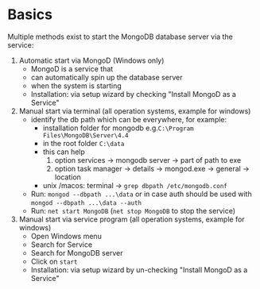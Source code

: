 # Basics

Multiple methods exist to start the MongoDB database server via the service:

1. Automatic start via MongoD (Windows only)
   - MongoD is a service that
   - can automatically spin up the database server
   - when the system is starting
   - Installation: via setup wizard by checking "Install MongoD as a Service"
2. Manual start via terminal (all operation systems, example for windows)
   - identify the db path which can be everywhere, for example:
     - installation folder for mongodb e.g.`C:\Program Files\MongoDB\Server\4.4`
     - in the root folder `C:\data`
     - this can help
       1. option services -> mongodb server -> part of path to exe
       2. option task manager -> details -> mongod.exe -> general -> location
     - unix /macos: terminal -> `grep dbpath /etc/mongodb.conf`
   - Run: `mongod --dbpath ...\data` or in case auth should be used with `mongod --dbpath ...\data --auth`
   - Run: `net start MongoDB` (`net stop MongoDB` to stop the service)
3. Manual start via service program (all operation systems, example for windows)
   - Open Windows menu
   - Search for Service
   - Search for MongoDB server
   - Click on `start`
   - Installation: via setup wizard by un-checking "Install MongoD as a Service"
